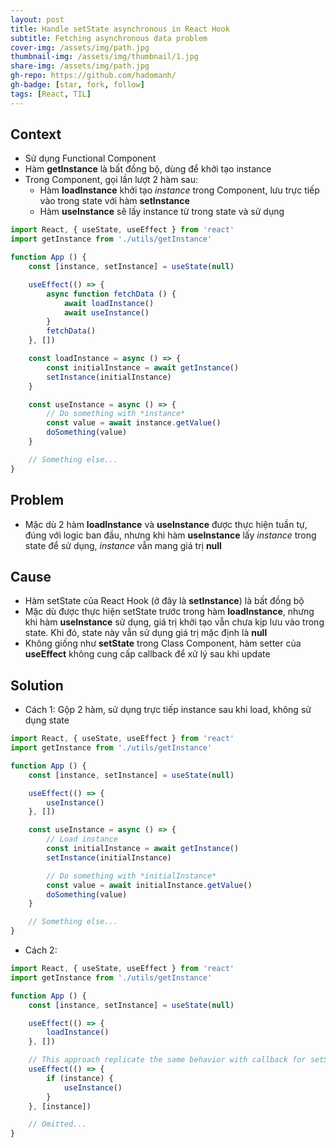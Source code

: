 ```yaml
---
layout: post
title: Handle setState asynchronous in React Hook
subtitle: Fetching asynchronous data problem
cover-img: /assets/img/path.jpg
thumbnail-img: /assets/img/thumbnail/1.jpg
share-img: /assets/img/path.jpg
gh-repo: https://github.com/hadomanh/
gh-badge: [star, fork, follow]
tags: [React, TIL]
---
```


## Context
- Sử dụng Functional Component
- Hàm **getInstance** là bất đồng bộ, dùng để khởi tạo instance
- Trong Component, gọi lần lượt 2 hàm sau:
    - Hàm **loadInstance** khởi tạo *instance* trong Component, lưu trực tiếp vào trong state với hàm **setInstance**
    - Hàm **useInstance** sẽ lấy instance từ trong state và sử dụng 

```js
import React, { useState, useEffect } from 'react'
import getInstance from './utils/getInstance'

function App () {
    const [instance, setInstance] = useState(null)

    useEffect(() => {
        async function fetchData () {
            await loadInstance()
            await useInstance()
        }
        fetchData()
    }, [])

    const loadInstance = async () => {
        const initialInstance = await getInstance()
        setInstance(initialInstance)
    }

    const useInstance = async () => {
        // Do something with *instance*
        const value = await instance.getValue()
        doSomething(value)
    }

    // Something else...
}
```

## Problem
- Mặc dù 2 hàm **loadInstance** và **useInstance** được thực hiện tuần tự, đúng với logic ban đầu, nhưng khi hàm **useInstance** lấy *instance* trong state để sử dụng, *instance* vẫn mang giá trị **null**

## Cause
- Hàm setState của React Hook (ở đây là **setInstance**) là bất đồng bộ
- Mặc dù được thực hiện setState trước trong hàm **loadInstance**, nhưng khi hàm **useInstance** sử dụng, giá trị khởi tạo vẫn chưa kịp lưu vào trong state. Khi đó, state này vẫn sử dụng giá trị mặc định là **null**
- Không giống như **setState** trong Class Component, hàm setter của **useEffect** không cung cấp callback để xử lý sau khi update

## Solution
- Cách 1: Gộp 2 hàm, sử dụng trực tiếp instance sau khi load, không sử dụng state

```js
import React, { useState, useEffect } from 'react'
import getInstance from './utils/getInstance'

function App () {
    const [instance, setInstance] = useState(null)

    useEffect(() => {
        useInstance()
    }, [])

    const useInstance = async () => {
        // Load instance
        const initialInstance = await getInstance()
        setInstance(initialInstance)

        // Do something with *initialInstance*
        const value = await initialInstance.getValue()
        doSomething(value)
    }

    // Something else...
}
```

- Cách 2:

```js
import React, { useState, useEffect } from 'react'
import getInstance from './utils/getInstance'

function App () {
    const [instance, setInstance] = useState(null)

    useEffect(() => {
        loadInstance()
    }, [])

    // This approach replicate the same behavior with callback for setState
    useEffect(() => {
        if (instance) {
            useInstance()
        }
    }, [instance])

    // Omitted...
}
```
